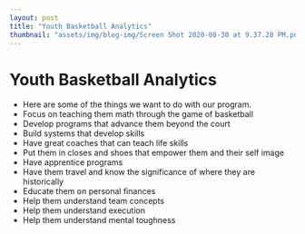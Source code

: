 ```yaml
---
layout: post
title: "Youth Basketball Analytics"
thumbnail: "assets/img/blog-img/Screen Shot 2020-08-30 at 9.37.28 PM.png"
---
```


# Youth Basketball Analytics 

- Here are some of the things we want to do with our program.
- Focus on teaching them math through the game of basketball
- Develop programs that advance them beyond the court
- Build systems that develop skills 
- Have great coaches that can teach life skills 
- Put them in closes and shoes that empower them and their self image 
- Have apprentice programs 
- Have them travel and know the significance of where they are historically 
- Educate them on personal finances
- Help them understand team concepts 
- Help them understand execution 
- Help them understand mental toughness 
